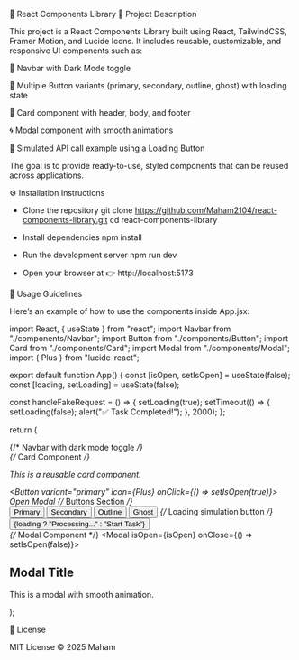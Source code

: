 📘 React Components Library
📌 Project Description

This project is a React Components Library built using React, TailwindCSS, Framer Motion, and Lucide Icons.
It includes reusable, customizable, and responsive UI components such as:

🌙 Navbar with Dark Mode toggle

🎨 Multiple Button variants (primary, secondary, outline, ghost) with loading state

🧩 Card component with header, body, and footer

🌀 Modal component with smooth animations

🔄 Simulated API call example using a Loading Button

The goal is to provide ready-to-use, styled components that can be reused across applications.

⚙️ Installation Instructions

- Clone the repository
git clone https://github.com/Maham2104/react-components-library.git
cd react-components-library

- Install dependencies
npm install

- Run the development server
npm run dev

- Open your browser at 👉 http://localhost:5173

📖 Usage Guidelines

Here’s an example of how to use the components inside App.jsx:

import React, { useState } from "react";
import Navbar from "./components/Navbar";
import Button from "./components/Button";
import Card from "./components/Card";
import Modal from "./components/Modal";
import { Plus } from "lucide-react";

export default function App() {
  const [isOpen, setIsOpen] = useState(false);
  const [loading, setLoading] = useState(false);

  const handleFakeRequest = () => {
    setLoading(true);
    setTimeout(() => {
      setLoading(false);
      alert("✅ Task Completed!");
    }, 2000);
  };

  return (
    <div className="min-h-screen bg-gray-100 dark:bg-gray-900">
      {/* Navbar with dark mode toggle */}
      <Navbar />
      <div className="p-8">
        {/* Card Component */}
        <Card title="Demo Card" footer="Card Footer">
          <p>This is a reusable card component.</p>
          <Button variant="primary" icon={Plus} onClick={() => setIsOpen(true)}>
            Open Modal
          </Button>
        </Card>
        {/* Buttons Section */}
        <div className="mt-6 flex gap-4 flex-wrap justify-center">
          <Button variant="primary">Primary</Button>
          <Button variant="secondary">Secondary</Button>
          <Button variant="outline">Outline</Button>
          <Button variant="ghost">Ghost</Button>
          {/* Loading simulation button */}
          <Button variant="primary" loading={loading} onClick={handleFakeRequest}>
            {loading ? "Processing..." : "Start Task"}
          </Button>
        </div>
        {/* Modal Component */}
        <Modal isOpen={isOpen} onClose={() => setIsOpen(false)}>
          <h2 className="text-xl font-bold mb-2">Modal Title</h2>
          <p>This is a modal with smooth animation.</p>
        </Modal>
      </div>
    </div>
  );

  📜 License

MIT License © 2025 Maham
